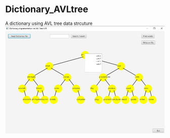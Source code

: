 # Dictionary_AVLtree
A dictionary using AVL tree data strcuture
![](https://github.com/mhmdar/Dictionary_AVLtree/blob/master/Window_snapshot.JPG)
